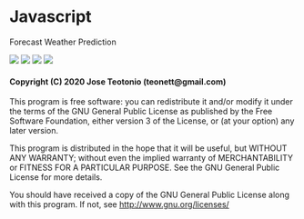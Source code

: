 # Javascript

Forecast Weather Prediction

<img src="https://github.com/teonett/Javascript-Wheater/blob/master/img/weather-000.png">

<img src="https://github.com/teonett/Javascript-Wheater/blob/master/img/weather-001.png">

<img src="https://github.com/teonett/Javascript-Wheater/blob/master/img/weather-002.png">

<img src="https://github.com/teonett/Javascript-Wheater/blob/master/img/weather-003.png">

<h4>Copyright (C) 2020 Jose Teotonio (teonett@gmail.com)</h4>
<p>
This program is free software: you can redistribute it and/or modify it under the terms of the GNU General Public License as published by
the Free Software Foundation, either version 3 of the License, or (at your option) any later version.

This program is distributed in the hope that it will be useful, but WITHOUT ANY WARRANTY; without even the implied warranty of
MERCHANTABILITY or FITNESS FOR A PARTICULAR PURPOSE.  See the GNU General Public License for more details.

You should have received a copy of the GNU General Public License along with this program.  If not, see <http://www.gnu.org/licenses/>
</p>
